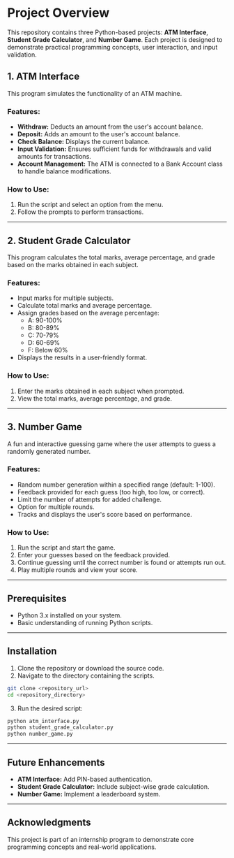 
# Project Overview

This repository contains three Python-based projects: **ATM Interface**, **Student Grade Calculator**, and **Number Game**. 
Each project is designed to demonstrate practical programming concepts, user interaction, and input validation.

## 1. ATM Interface

This program simulates the functionality of an ATM machine.

### Features:
- **Withdraw:** Deducts an amount from the user's account balance.
- **Deposit:** Adds an amount to the user's account balance.
- **Check Balance:** Displays the current balance.
- **Input Validation:** Ensures sufficient funds for withdrawals and valid amounts for transactions.
- **Account Management:** The ATM is connected to a Bank Account class to handle balance modifications.

### How to Use:
1. Run the script and select an option from the menu.
2. Follow the prompts to perform transactions.

---

## 2. Student Grade Calculator

This program calculates the total marks, average percentage, and grade based on the marks obtained in each subject.

### Features:
- Input marks for multiple subjects.
- Calculate total marks and average percentage.
- Assign grades based on the average percentage:
  - A: 90-100%
  - B: 80-89%
  - C: 70-79%
  - D: 60-69%
  - F: Below 60%
- Displays the results in a user-friendly format.

### How to Use:
1. Enter the marks obtained in each subject when prompted.
2. View the total marks, average percentage, and grade.

---

## 3. Number Game

A fun and interactive guessing game where the user attempts to guess a randomly generated number.

### Features:
- Random number generation within a specified range (default: 1-100).
- Feedback provided for each guess (too high, too low, or correct).
- Limit the number of attempts for added challenge.
- Option for multiple rounds.
- Tracks and displays the user's score based on performance.

### How to Use:
1. Run the script and start the game.
2. Enter your guesses based on the feedback provided.
3. Continue guessing until the correct number is found or attempts run out.
4. Play multiple rounds and view your score.

---

## Prerequisites

- Python 3.x installed on your system.
- Basic understanding of running Python scripts.

---

## Installation

1. Clone the repository or download the source code.
2. Navigate to the directory containing the scripts.

```bash
git clone <repository_url>
cd <repository_directory>
```

3. Run the desired script:

```bash
python atm_interface.py
python student_grade_calculator.py
python number_game.py
```

---

## Future Enhancements

- **ATM Interface:** Add PIN-based authentication.
- **Student Grade Calculator:** Include subject-wise grade calculation.
- **Number Game:** Implement a leaderboard system.

---

## Acknowledgments

This project is part of an internship program to demonstrate core programming concepts and real-world applications.
